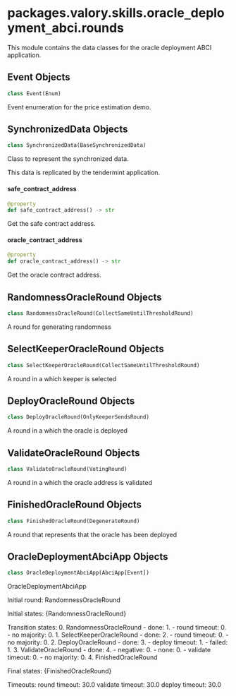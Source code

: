 <a id="packages.valory.skills.oracle_deployment_abci.rounds"></a>

# packages.valory.skills.oracle`_`deployment`_`abci.rounds

This module contains the data classes for the oracle deployment ABCI application.

<a id="packages.valory.skills.oracle_deployment_abci.rounds.Event"></a>

## Event Objects

```python
class Event(Enum)
```

Event enumeration for the price estimation demo.

<a id="packages.valory.skills.oracle_deployment_abci.rounds.SynchronizedData"></a>

## SynchronizedData Objects

```python
class SynchronizedData(BaseSynchronizedData)
```

Class to represent the synchronized data.

This data is replicated by the tendermint application.

<a id="packages.valory.skills.oracle_deployment_abci.rounds.SynchronizedData.safe_contract_address"></a>

#### safe`_`contract`_`address

```python
@property
def safe_contract_address() -> str
```

Get the safe contract address.

<a id="packages.valory.skills.oracle_deployment_abci.rounds.SynchronizedData.oracle_contract_address"></a>

#### oracle`_`contract`_`address

```python
@property
def oracle_contract_address() -> str
```

Get the oracle contract address.

<a id="packages.valory.skills.oracle_deployment_abci.rounds.RandomnessOracleRound"></a>

## RandomnessOracleRound Objects

```python
class RandomnessOracleRound(CollectSameUntilThresholdRound)
```

A round for generating randomness

<a id="packages.valory.skills.oracle_deployment_abci.rounds.SelectKeeperOracleRound"></a>

## SelectKeeperOracleRound Objects

```python
class SelectKeeperOracleRound(CollectSameUntilThresholdRound)
```

A round in a which keeper is selected

<a id="packages.valory.skills.oracle_deployment_abci.rounds.DeployOracleRound"></a>

## DeployOracleRound Objects

```python
class DeployOracleRound(OnlyKeeperSendsRound)
```

A round in a which the oracle is deployed

<a id="packages.valory.skills.oracle_deployment_abci.rounds.ValidateOracleRound"></a>

## ValidateOracleRound Objects

```python
class ValidateOracleRound(VotingRound)
```

A round in a which the oracle address is validated

<a id="packages.valory.skills.oracle_deployment_abci.rounds.FinishedOracleRound"></a>

## FinishedOracleRound Objects

```python
class FinishedOracleRound(DegenerateRound)
```

A round that represents that the oracle has been deployed

<a id="packages.valory.skills.oracle_deployment_abci.rounds.OracleDeploymentAbciApp"></a>

## OracleDeploymentAbciApp Objects

```python
class OracleDeploymentAbciApp(AbciApp[Event])
```

OracleDeploymentAbciApp

Initial round: RandomnessOracleRound

Initial states: {RandomnessOracleRound}

Transition states:
    0. RandomnessOracleRound
        - done: 1.
        - round timeout: 0.
        - no majority: 0.
    1. SelectKeeperOracleRound
        - done: 2.
        - round timeout: 0.
        - no majority: 0.
    2. DeployOracleRound
        - done: 3.
        - deploy timeout: 1.
        - failed: 1.
    3. ValidateOracleRound
        - done: 4.
        - negative: 0.
        - none: 0.
        - validate timeout: 0.
        - no majority: 0.
    4. FinishedOracleRound

Final states: {FinishedOracleRound}

Timeouts:
    round timeout: 30.0
    validate timeout: 30.0
    deploy timeout: 30.0

